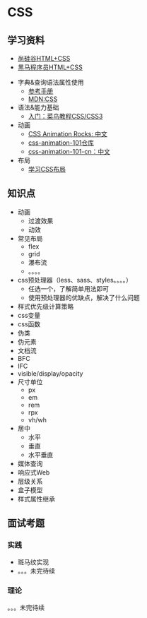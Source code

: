 # CSS

## 学习资料

- [尚硅谷HTML+CSS](https://www.bilibili.com/video/BV1XJ411X7Ud?from=search&seid=15840114647034715222&spm_id_from=333.337.0.0)
- [黑马程序员HTML+CSS](https://www.bilibili.com/video/BV14J4114768?from=search&seid=15840114647034715222&spm_id_from=333.337.0.0)

* 字典&查询语法属性使用
    * [参考手册](http://css.doyoe.com/)
    * [MDN:CSS](https://developer.mozilla.org/zh-CN/docs/Web/CSS)
* 语法&能力基础
  * [入门：菜鸟教程CSS/CSS3](https://www.runoob.com/css/css-tutorial.html)
* 动画
  * [CSS Animation Rocks: 中文](https://cssanimation.rocks/cn/)
  * [css-animation-101仓库](https://github.com/H-Wakanda/css-animation-101-cn)
  * [css-animation-101-cn：中文](https://h-wakanda.github.io/css-animation-101-cn/)
* 布局
  * [学习CSS布局](https://zh.learnlayout.com/)

## 知识点
* 动画
  * 过渡效果
  * 动效
* 常见布局
  * flex
  * grid
  * 瀑布流
  * 。。。。
* css预处理器（less、sass、styles。。。。）
  * 任选一个，了解简单用法即可
  * 使用预处理器的优缺点，解决了什么问题
* 样式优先级计算策略
* css变量
* css函数
* 伪类
* 伪元素
* 文档流
* BFC
* IFC
* visible/display/opacity
* 尺寸单位
  * px
  * em
  * rem
  * rpx
  * vh/wh
* 居中
  * 水平
  * 垂直
  * 水平垂直
* 媒体查询
* 响应式Web
* 层级关系
* 盒子模型
* 样式属性继承

## 面试考题
### 实践
* 斑马纹实现
* 。。。未完待续
### 理论
。。。未完待续